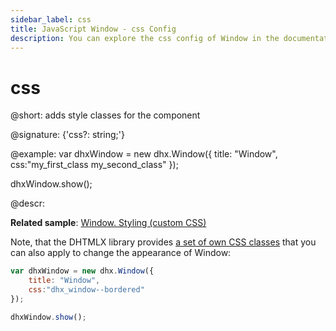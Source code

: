 ```yaml
---
sidebar_label: css
title: JavaScript Window - css Config 
description: You can explore the css config of Window in the documentation of the DHTMLX JavaScript UI library. Browse developer guides and API reference, try out code examples and live demos, and download a free 30-day evaluation version of DHTMLX Suite 7.
---
```


# css

@short: adds style classes for the component

@signature: {'css?: string;'}

@example:
var dhxWindow = new dhx.Window({
    title: "Window", 
    css:"my_first_class my_second_class"
}); 

dhxWindow.show();

@descr:

**Related sample**: [Window. Styling (custom CSS)](https://snippet.dhtmlx.com/t5mvhwx8)

Note, that the DHTMLX library provides [a set of own CSS classes](helpers/base_elements.md#list-of-css-classes-for-styling-a-widget) that you can also apply to change the appearance of Window:

~~~js
var dhxWindow = new dhx.Window({
    title: "Window", 
    css:"dhx_window--bordered"
}); 

dhxWindow.show();
~~~

[comment]: # (@related: window/how_to_start.md window/customization.md#styling)
